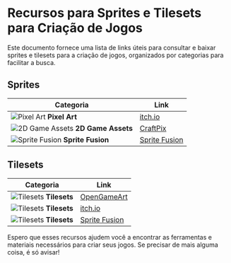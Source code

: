 # Recursos para Sprites e Tilesets para Criação de Jogos

Este documento fornece uma lista de links úteis para consultar e baixar sprites e tilesets para a criação de jogos, organizados por categorias para facilitar a busca.

## Sprites

| Categoria | Link |
|-----------|------|
| ![Pixel Art](https://simpleicons.org/icons/pixelart.svg) **Pixel Art** | [itch.io](https://itch.io/game-assets/free/tag-sprites/tag-tileset) |
| ![2D Game Assets](https://simpleicons.org/icons/2dgameassets.svg) **2D Game Assets** | [CraftPix](https://craftpix.net/) |
| ![Sprite Fusion](https://simpleicons.org/icons/spritefusion.svg) **Sprite Fusion** | [Sprite Fusion](https://www.spritefusion.com/tilesets) |

## Tilesets

| Categoria | Link |
|-----------|------|
| ![Tilesets](https://simpleicons.org/icons/tileset.svg) **Tilesets** | [OpenGameArt](https://opengameart.org/content/tilesets-5) |
| ![Tilesets](https://simpleicons.org/icons/tileset.svg) **Tilesets** | [itch.io](https://itch.io/game-assets/free/tag-sprites/tag-tileset) |
| ![Tilesets](https://simpleicons.org/icons/tileset.svg) **Tilesets** | [Sprite Fusion](https://www.spritefusion.com/tilesets) |

Espero que esses recursos ajudem você a encontrar as ferramentas e materiais necessários para criar seus jogos. Se precisar de mais alguma coisa, é só avisar!
